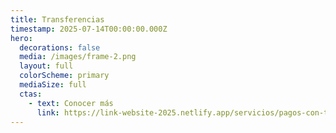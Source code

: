 ```yaml
---
title: Transferencias
timestamp: 2025-07-14T00:00:00.000Z
hero:
  decorations: false
  media: /images/frame-2.png
  layout: full
  colorScheme: primary
  mediaSize: full
  ctas:
    - text: Conocer más
      link: https://link-website-2025.netlify.app/servicios/pagos-con-transferencias
---
```

